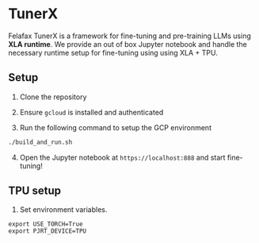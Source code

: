 # TunerX

Felafax TunerX is a framework for fine-tuning and pre-training LLMs using **XLA runtime**. We provide an out of box Jupyter notebook and handle the necessary runtime setup for fine-tuning using using XLA + TPU.

## Setup

1. Clone the repository

2. Ensure `gcloud` is installed and authenticated

3. Run the following command to setup the GCP environment

```bash
./build_and_run.sh
```
4. Open the Jupyter notebook at `https://localhost:888` and start fine-tuning!


## TPU setup

1. Set environment variables.
```
export USE_TORCH=True
export PJRT_DEVICE=TPU
```
